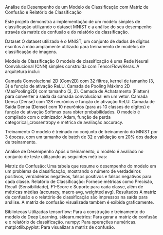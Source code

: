 Análise de Desempenho de um Modelo de Classificação com Matriz de Confusão e Relatório de Classificação

Este projeto demonstra a implementação de um modelo simples de classificação utilizando o dataset MNIST e a análise do seu desempenho através da matriz de confusão e do relatório de classificação.

Dataset
O dataset utilizado é o MNIST, um conjunto de dados de dígitos escritos à mão amplamente utilizado para treinamento de modelos de classificação de imagens.

Modelo de Classificação
O modelo de classificação é uma Rede Neural Convolucional (CNN) simples construída com TensorFlow/Keras. A arquitetura inclui:

Camada Convolucional 2D (Conv2D) com 32 filtros, kernel de tamanho (3, 3) e função de ativação ReLU.
Camada de Pooling Máximo 2D (MaxPooling2D) com tamanho (2, 2).
Camada de Achatamento (Flatten) para converter a saída da camada convolucional em um vetor.
Camada Densa (Dense) com 128 neurônios e função de ativação ReLU.
Camada de Saída Densa (Dense) com 10 neurônios (para as 10 classes de dígitos) e função de ativação Softmax para obter probabilidades.
O modelo é compilado com o otimizador Adam, função de perda categorical_crossentropy e métrica de avaliação accuracy.

Treinamento
O modelo é treinado no conjunto de treinamento do MNIST por 3 épocas, com um tamanho de batch de 32 e validação em 20% dos dados de treinamento.

Análise de Desempenho
Após o treinamento, o modelo é avaliado no conjunto de teste utilizando as seguintes métricas:

Matriz de Confusão: Uma tabela que resume o desempenho do modelo em um problema de classificação, mostrando o número de verdadeiros positivos, verdadeiros negativos, falsos positivos e falsos negativos para cada classe.
Relatório de Classificação: Fornece métricas como Precisão, Recall (Sensibilidade), F1-Score e Suporte para cada classe, além de métricas médias (accuracy, macro avg, weighted avg).
Resultados
A matriz de confusão e o relatório de classificação são impressos na saída para análise. A matriz de confusão visualizada também é exibida graficamente.

Bibliotecas Utilizadas
tensorflow: Para a construção e treinamento do modelo de Deep Learning.
sklearn.metrics: Para gerar a matriz de confusão e o relatório de classificação.
numpy: Para operações numéricas.
matplotlib.pyplot: Para visualizar a matriz de confusão.
